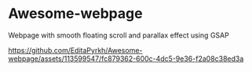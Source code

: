 # Awesome-webpage
Webpage with smooth floating scroll and parallax effect using GSAP


https://github.com/EditaPyrkh/Awesome-webpage/assets/113599547/fc879362-600c-4dc5-9e36-f2a08c38ed3a

